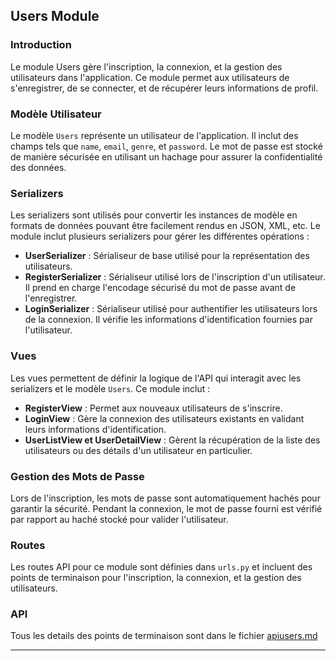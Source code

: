 ## Users Module

### Introduction

Le module Users gère l'inscription, la connexion, et la gestion des utilisateurs dans l'application. Ce module permet aux utilisateurs de s'enregistrer, de se connecter, et de récupérer leurs informations de profil.

### Modèle Utilisateur

Le modèle `Users` représente un utilisateur de l'application. Il inclut des champs tels que `name`, `email`, `genre`, et `password`. Le mot de passe est stocké de manière sécurisée en utilisant un hachage pour assurer la confidentialité des données.

### Serializers

Les serializers sont utilisés pour convertir les instances de modèle en formats de données pouvant être facilement rendus en JSON, XML, etc. Le module inclut plusieurs serializers pour gérer les différentes opérations :
- **UserSerializer** : Sérialiseur de base utilisé pour la représentation des utilisateurs.
- **RegisterSerializer** : Sérialiseur utilisé lors de l'inscription d'un utilisateur. Il prend en charge l'encodage sécurisé du mot de passe avant de l'enregistrer.
- **LoginSerializer** : Sérialiseur utilisé pour authentifier les utilisateurs lors de la connexion. Il vérifie les informations d'identification fournies par l'utilisateur.

### Vues

Les vues permettent de définir la logique de l'API qui interagit avec les serializers et le modèle `Users`. Ce module inclut :
- **RegisterView** : Permet aux nouveaux utilisateurs de s'inscrire.
- **LoginView** : Gère la connexion des utilisateurs existants en validant leurs informations d'identification.
- **UserListView et UserDetailView** : Gèrent la récupération de la liste des utilisateurs ou des détails d'un utilisateur en particulier.

### Gestion des Mots de Passe

Lors de l'inscription, les mots de passe sont automatiquement hachés pour garantir la sécurité. Pendant la connexion, le mot de passe fourni est vérifié par rapport au haché stocké pour valider l'utilisateur.

### Routes

Les routes API pour ce module sont définies dans `urls.py` et incluent des points de terminaison pour l'inscription, la connexion, et la gestion des utilisateurs.

### API
Tous les details des points de terminaison sont dans le fichier [apiusers.md](./apiusers.md)

---